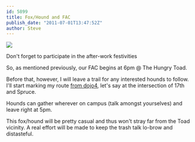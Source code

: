 ```yaml
---
id: 5899
title: Fox/Hound and FAC
publish_date: "2011-07-01T13:47:52Z"
author: Steve
---
```

![](http://www.flagstafffrenzy.org/wp-content/uploads/2011/07/fox-hound_1.jpg)

Don't forget to participate in the after-work festivities

So, as mentioned previously, our FAC begins at 6pm @ The Hungry Toad.

Before that, however, I will leave a trail for any interested hounds to follow. I'll start marking my route [from dojo4](http://bit.ly/ler2sx), let's say at the intersection of 17th and Spruce.

Hounds can gather wherever on campus (talk amongst yourselves) and leave right at 5pm.

This fox/hound will be pretty casual and thus won't stray far from the Toad vicinity. A real effort will be made to keep the trash talk lo-brow and distasteful.
